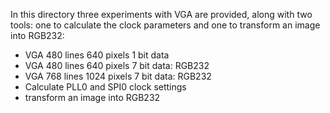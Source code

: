 In this directory three experiments with VGA are provided, along with two tools: one to calculate the clock parameters and one to transform an image into RGB232:

* VGA 480 lines 640 pixels 1 bit data
* VGA 480 lines 640 pixels 7 bit data: RGB232
* VGA 768 lines 1024 pixels 7 bit data: RGB232
* Calculate PLL0 and SPI0 clock settings
* transform an image into RGB232
